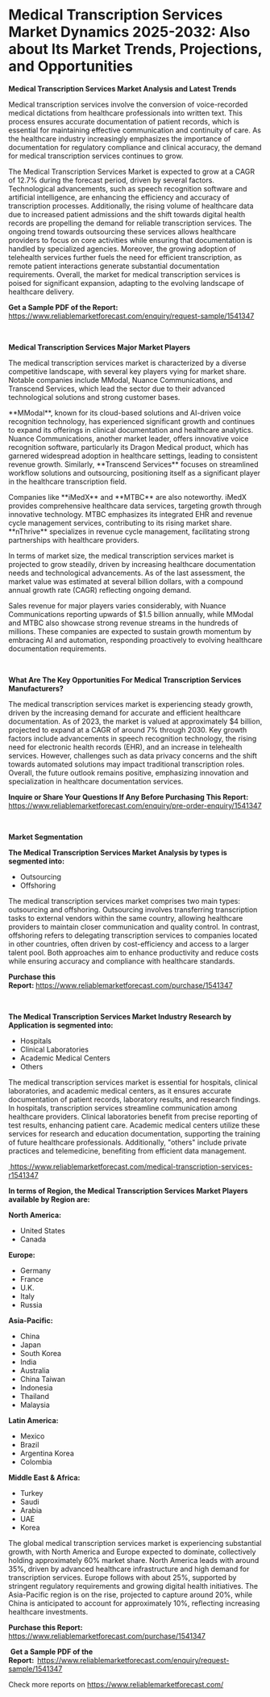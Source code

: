 <p><h1>Medical Transcription Services Market Dynamics 2025-2032: Also about Its Market Trends, Projections, and Opportunities</h1></p><p><strong>Medical Transcription Services Market Analysis and Latest Trends</strong></p>
<p><p>Medical transcription services involve the conversion of voice-recorded medical dictations from healthcare professionals into written text. This process ensures accurate documentation of patient records, which is essential for maintaining effective communication and continuity of care. As the healthcare industry increasingly emphasizes the importance of documentation for regulatory compliance and clinical accuracy, the demand for medical transcription services continues to grow.</p><p>The Medical Transcription Services Market is expected to grow at a CAGR of 12.7% during the forecast period, driven by several factors. Technological advancements, such as speech recognition software and artificial intelligence, are enhancing the efficiency and accuracy of transcription processes. Additionally, the rising volume of healthcare data due to increased patient admissions and the shift towards digital health records are propelling the demand for reliable transcription services. The ongoing trend towards outsourcing these services allows healthcare providers to focus on core activities while ensuring that documentation is handled by specialized agencies. Moreover, the growing adoption of telehealth services further fuels the need for efficient transcription, as remote patient interactions generate substantial documentation requirements. Overall, the market for medical transcription services is poised for significant expansion, adapting to the evolving landscape of healthcare delivery.</p></p>
<p><strong>Get a Sample PDF of the Report:&nbsp;</strong> <a href="https://www.reliablemarketforecast.com/enquiry/request-sample/1541347?utm_campaign=2820&utm_medium=2&utm_source=Github&utm_content=ia&utm_term=10032025&utm_id=medical-transcription-services">https://www.reliablemarketforecast.com/enquiry/request-sample/1541347</a></p>
<p>&nbsp;</p>
<p><strong>Medical Transcription Services Major Market Players</strong></p>
<p><p>The medical transcription services market is characterized by a diverse competitive landscape, with several key players vying for market share. Notable companies include MModal, Nuance Communications, and Transcend Services, which lead the sector due to their advanced technological solutions and strong customer bases.</p><p>**MModal**, known for its cloud-based solutions and AI-driven voice recognition technology, has experienced significant growth and continues to expand its offerings in clinical documentation and healthcare analytics. Nuance Communications, another market leader, offers innovative voice recognition software, particularly its Dragon Medical product, which has garnered widespread adoption in healthcare settings, leading to consistent revenue growth. Similarly, **Transcend Services** focuses on streamlined workflow solutions and outsourcing, positioning itself as a significant player in the healthcare transcription field.</p><p>Companies like **iMedX** and **MTBC** are also noteworthy. iMedX provides comprehensive healthcare data services, targeting growth through innovative technology. MTBC emphasizes its integrated EHR and revenue cycle management services, contributing to its rising market share. **nThrive** specializes in revenue cycle management, facilitating strong partnerships with healthcare providers.</p><p>In terms of market size, the medical transcription services market is projected to grow steadily, driven by increasing healthcare documentation needs and technological advancements. As of the last assessment, the market value was estimated at several billion dollars, with a compound annual growth rate (CAGR) reflecting ongoing demand.</p><p>Sales revenue for major players varies considerably, with Nuance Communications reporting upwards of $1.5 billion annually, while MModal and MTBC also showcase strong revenue streams in the hundreds of millions. These companies are expected to sustain growth momentum by embracing AI and automation, responding proactively to evolving healthcare documentation requirements.</p></p>
<p>&nbsp;</p>
<p><strong>What Are The Key Opportunities For Medical Transcription Services Manufacturers?</strong></p>
<p><p>The medical transcription services market is experiencing steady growth, driven by the increasing demand for accurate and efficient healthcare documentation. As of 2023, the market is valued at approximately $4 billion, projected to expand at a CAGR of around 7% through 2030. Key growth factors include advancements in speech recognition technology, the rising need for electronic health records (EHR), and an increase in telehealth services. However, challenges such as data privacy concerns and the shift towards automated solutions may impact traditional transcription roles. Overall, the future outlook remains positive, emphasizing innovation and specialization in healthcare documentation services.</p></p>
<p><strong>Inquire or Share Your Questions If Any Before Purchasing This Report:</strong> <a href="https://www.reliablemarketforecast.com/enquiry/pre-order-enquiry/1541347?utm_campaign=2820&utm_medium=2&utm_source=Github&utm_content=ia&utm_term=10032025&utm_id=medical-transcription-services">https://www.reliablemarketforecast.com/enquiry/pre-order-enquiry/1541347</a></p>
<p>&nbsp;</p>
<p><strong>Market Segmentation</strong></p>
<p><strong>The Medical Transcription Services Market Analysis by types is segmented into:</strong></p>
<p><ul><li>Outsourcing</li><li>Offshoring</li></ul></p>
<p><p>The medical transcription services market comprises two main types: outsourcing and offshoring. Outsourcing involves transferring transcription tasks to external vendors within the same country, allowing healthcare providers to maintain closer communication and quality control. In contrast, offshoring refers to delegating transcription services to companies located in other countries, often driven by cost-efficiency and access to a larger talent pool. Both approaches aim to enhance productivity and reduce costs while ensuring accuracy and compliance with healthcare standards.</p></p>
<p><strong>Purchase this Report:&nbsp;</strong><a href="https://www.reliablemarketforecast.com/purchase/1541347?utm_campaign=2820&utm_medium=2&utm_source=Github&utm_content=ia&utm_term=10032025&utm_id=medical-transcription-services">https://www.reliablemarketforecast.com/purchase/1541347</a></p>
<p>&nbsp;</p>
<p><strong>The Medical Transcription Services Market Industry Research by Application is segmented into:</strong></p>
<p><ul><li>Hospitals</li><li>Clinical Laboratories</li><li>Academic Medical Centers</li><li>Others</li></ul></p>
<p><p>The medical transcription services market is essential for hospitals, clinical laboratories, and academic medical centers, as it ensures accurate documentation of patient records, laboratory results, and research findings. In hospitals, transcription services streamline communication among healthcare providers. Clinical laboratories benefit from precise reporting of test results, enhancing patient care. Academic medical centers utilize these services for research and education documentation, supporting the training of future healthcare professionals. Additionally, "others" include private practices and telemedicine, benefiting from efficient data management.</p></p>
<p><a href="https://www.reliablemarketforecast.com/medical-transcription-services-r1541347?utm_campaign=2820&utm_medium=2&utm_source=Github&utm_content=ia&utm_term=10032025&utm_id=medical-transcription-services">&nbsp;https://www.reliablemarketforecast.com/medical-transcription-services-r1541347</a></p>
<p><strong>In terms of Region, the Medical Transcription Services Market Players available by Region are:</strong></p>
<p>
    <p> <strong> North America: </strong>
        <ul>
            <li>United States</li>
            <li>Canada</li>
        </ul>
        </p> 
    <p> <strong> Europe: </strong>
        <ul>
            <li>Germany</li>
            <li>France</li>
            <li>U.K.</li>
            <li>Italy</li>
            <li>Russia</li>
        </ul>
        </p> 
    <p> <strong> Asia-Pacific: </strong>
        <ul>
            <li>China</li>
            <li>Japan</li>
            <li>South Korea</li>
            <li>India</li>
            <li>Australia</li>
            <li>China Taiwan</li>
            <li>Indonesia</li>
            <li>Thailand</li>
            <li>Malaysia</li>
        </ul>
        </p> 
    <p> <strong> Latin America: </strong>
        <ul>
            <li>Mexico</li>
            <li>Brazil</li>
            <li>Argentina Korea</li>
            <li>Colombia</li>
        </ul>
        </p> 
    <p> <strong> Middle East & Africa: </strong>
        <ul>
            <li>Turkey</li>
            <li>Saudi</li>
            <li>Arabia</li>
            <li>UAE</li>
            <li>Korea</li>
        </ul>
    </p>
    </p>
<p><p>The global medical transcription services market is experiencing substantial growth, with North America and Europe expected to dominate, collectively holding approximately 60% market share. North America leads with around 35%, driven by advanced healthcare infrastructure and high demand for transcription services. Europe follows with about 25%, supported by stringent regulatory requirements and growing digital health initiatives. The Asia-Pacific region is on the rise, projected to capture around 20%, while China is anticipated to account for approximately 10%, reflecting increasing healthcare investments.</p></p>
<p><strong>Purchase this Report: </strong><a href="https://www.reliablemarketforecast.com/purchase/1541347?utm_campaign=2820&utm_medium=2&utm_source=Github&utm_content=ia&utm_term=10032025&utm_id=medical-transcription-services">https://www.reliablemarketforecast.com/purchase/1541347</a></p>
<p>&nbsp;<strong>Get a Sample PDF of the Report:&nbsp;&nbsp;</strong><a href="https://www.reliablemarketforecast.com/enquiry/request-sample/1541347?utm_campaign=2820&utm_medium=2&utm_source=Github&utm_content=ia&utm_term=10032025&utm_id=medical-transcription-services">https://www.reliablemarketforecast.com/enquiry/request-sample/1541347</a></p>
<p><strong></strong></p>
<p>Check more reports on <a href="https://www.reliablemarketforecast.com/?utm_campaign=2820&utm_medium=2&utm_source=Github&utm_content=ia&utm_term=10032025&utm_id=medical-transcription-services">https://www.reliablemarketforecast.com/</a></p>